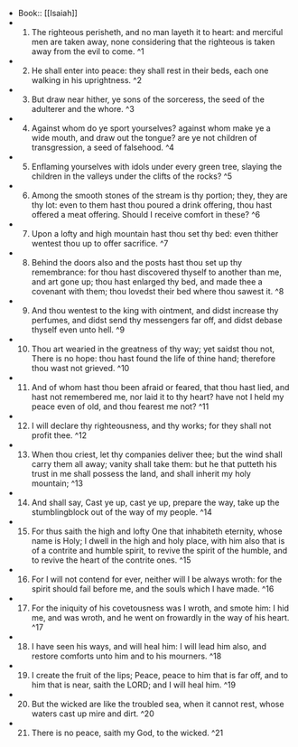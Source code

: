 - Book:: [[Isaiah]]
- 1. The righteous perisheth, and no man layeth it to heart: and merciful men are taken away, none considering that the righteous is taken away from the evil to come. ^1
- 2. He shall enter into peace: they shall rest in their beds, each one walking in his uprightness. ^2
- 3. But draw near hither, ye sons of the sorceress, the seed of the adulterer and the whore. ^3
- 4. Against whom do ye sport yourselves? against whom make ye a wide mouth, and draw out the tongue? are ye not children of transgression, a seed of falsehood. ^4
- 5. Enflaming yourselves with idols under every green tree, slaying the children in the valleys under the clifts of the rocks? ^5
- 6. Among the smooth stones of the stream is thy portion; they, they are thy lot: even to them hast thou poured a drink offering, thou hast offered a meat offering. Should I receive comfort in these? ^6
- 7. Upon a lofty and high mountain hast thou set thy bed: even thither wentest thou up to offer sacrifice. ^7
- 8. Behind the doors also and the posts hast thou set up thy remembrance: for thou hast discovered thyself to another than me, and art gone up; thou hast enlarged thy bed, and made thee a covenant with them; thou lovedst their bed where thou sawest it. ^8
- 9. And thou wentest to the king with ointment, and didst increase thy perfumes, and didst send thy messengers far off, and didst debase thyself even unto hell. ^9
- 10. Thou art wearied in the greatness of thy way; yet saidst thou not, There is no hope: thou hast found the life of thine hand; therefore thou wast not grieved. ^10
- 11. And of whom hast thou been afraid or feared, that thou hast lied, and hast not remembered me, nor laid it to thy heart? have not I held my peace even of old, and thou fearest me not? ^11
- 12. I will declare thy righteousness, and thy works; for they shall not profit thee. ^12
- 13. When thou criest, let thy companies deliver thee; but the wind shall carry them all away; vanity shall take them: but he that putteth his trust in me shall possess the land, and shall inherit my holy mountain; ^13
- 14. And shall say, Cast ye up, cast ye up, prepare the way, take up the stumblingblock out of the way of my people. ^14
- 15. For thus saith the high and lofty One that inhabiteth eternity, whose name is Holy; I dwell in the high and holy place, with him also that is of a contrite and humble spirit, to revive the spirit of the humble, and to revive the heart of the contrite ones. ^15
- 16. For I will not contend for ever, neither will I be always wroth: for the spirit should fail before me, and the souls which I have made. ^16
- 17. For the iniquity of his covetousness was I wroth, and smote him: I hid me, and was wroth, and he went on frowardly in the way of his heart. ^17
- 18. I have seen his ways, and will heal him: I will lead him also, and restore comforts unto him and to his mourners. ^18
- 19. I create the fruit of the lips; Peace, peace to him that is far off, and to him that is near, saith the LORD; and I will heal him. ^19
- 20. But the wicked are like the troubled sea, when it cannot rest, whose waters cast up mire and dirt. ^20
- 21. There is no peace, saith my God, to the wicked. ^21
